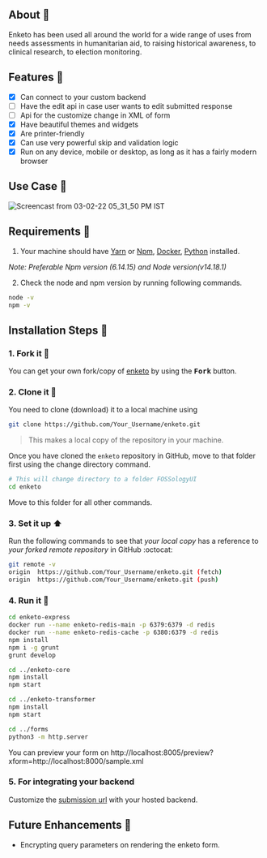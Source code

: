 ## About :open_book:

Enketo has been used all around the world for a wide range of uses from needs assessments in humanitarian aid, to raising historical awareness, to clinical research, to election monitoring.

## Features :dart:

- [x] Can connect to your custom backend
- [ ] Have the edit api in case user wants to edit submitted response
- [ ] Api for the customize change in XML of form
- [x] Have beautiful themes and widgets
- [x] Are printer-friendly
- [x] Can use very powerful skip and validation logic
- [x] Run on any device, mobile or desktop, as long as it has a fairly modern browser

## Use Case :rocket:

![Screencast from 03-02-22 05_31_50 PM IST](https://user-images.githubusercontent.com/56133783/152341126-ac03baa3-258c-473a-956a-d0973682234a.gif)


## Requirements :scroll:

1. Your machine should have [Yarn](https://classic.yarnpkg.com/en/docs/install/#windows-stable) or [Npm](https://docs.npmjs.com/downloading-and-installing-node-js-and-npm), [Docker](https://docs.docker.com/get-docker/), [Python](https://www.python.org/downloads/) installed.

*Note: Preferable Npm version (6.14.15) and Node version(v14.18.1)*

2. Check the node and npm version by running following commands.
```sh
node -v
npm -v
```


## Installation Steps :walking:

### 1. Fork it :fork_and_knife:

You can get your own fork/copy of [enketo](https://github.com/Samagra-Development/enketo) by using the <kbd><b>Fork</b></kbd> button.

### 2. Clone it :busts_in_silhouette:

You need to clone (download) it to a local machine using

```sh
git clone https://github.com/Your_Username/enketo.git
```

> This makes a local copy of the repository in your machine.

Once you have cloned the `enketo` repository in GitHub, move to that folder first using the change directory command.

```sh
# This will change directory to a folder FOSSologyUI
cd enketo
```

Move to this folder for all other commands.

### 3. Set it up :arrow_up:

Run the following commands to see that _your local copy_ has a reference to _your forked remote repository_ in GitHub :octocat:

```sh
git remote -v
origin  https://github.com/Your_Username/enketo.git (fetch)
origin  https://github.com/Your_Username/enketo.git (push)
```
### 4. Run it :checkered_flag:

```sh
cd enketo-express
docker run --name enketo-redis-main -p 6379:6379 -d redis
docker run --name enketo-redis-cache -p 6380:6379 -d redis
npm install
npm i -g grunt
grunt develop
```

```sh
cd ../enketo-core
npm install
npm start
```

```sh
cd ../enketo-transformer
npm install
npm start
```

```sh
cd ../forms
python3 -m http.server
```

You can preview your form on http://localhost:8005/preview?xform=http://localhost:8000/sample.xml

### 5. For integrating your backend
Customize the [submission url](https://github.com/Samagra-Development/enketo/blob/main/enketo-express/public/js/src/module/connection.js#L150) with your hosted backend. 

## Future Enhancements :rocket:

- Encrypting query parameters on rendering the enketo form. 
